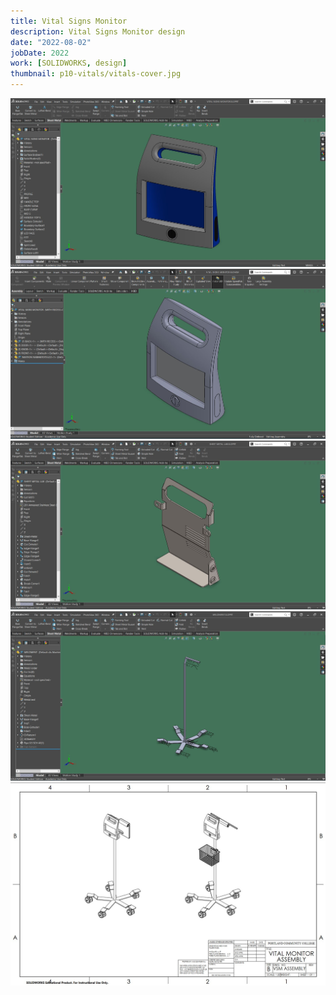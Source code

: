 ```yaml
---
title: Vital Signs Monitor
description: Vital Signs Monitor design
date: "2022-08-02"
jobDate: 2022
work: [SOLIDWORKS, design]
thumbnail: p10-vitals/vitals-cover.jpg
---
```


[![Vital signs monitor assembly complete](vitals-cover.jpg)](vitals-cover.jpg)
[![Vital signs monitor assembly](vitals3.jpg)](vitals3.jpg)
[![Vital signs monitor sheet metal](vitals4.jpg)](vitals4.jpg)
[![Vital signs monitor stand](vitals5.jpg)](vitals5.jpg)
[![Vital signs monitor stand assembly](vitals2.jpg)](vitals2.jpg)